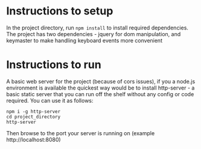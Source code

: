 # Instructions to setup

In the project directory, run `npm install` to install required dependencies. The project has two dependencies - jquery for dom manipulation, and keymaster to make handling keyboard events more convenient

# Instructions to run

A basic web server for the project (because of cors issues), if you a node.js environment is available the quickest way would be to install http-server - a basic static server that you can run off the shelf without any config or code required. You can use it as follows:

```
npm i -g http-server
cd project_directory
http-server
```
Then browse to the port your server is running on (example http://localhost:8080)

